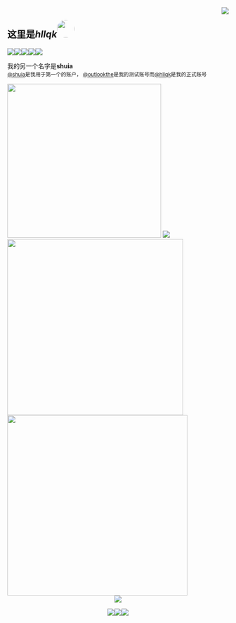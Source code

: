 <img align='right' src='https://cloud.shuia.tk/img/d5fb4437-3438-4bbe-af0e-62ba3e57ea37.png'>

## 这里是*hllqk*<img style='border-radius: 50%; height: 40px; width: 40px;' src='https://cdn.shuia.tk/assets/img/logo-circul.png'>

<img align='middle' src="https://visitor-badge.glitch.me/badge?page_id=hllqk" /><img align='middle' src='https://hb.shuia.tk/?text=%E6%98%AF%E5%AD%A6%E7%94%9F%EF%BC%81%E7%9D%BE%E8%B4%B5%E7%9A%84%E7%B4%AB%E8%89%B2%EF%BC%81&img=https://i.imgur.com/QncNJJ1.png&bgcolor1=a371f7&bgcolor2=8957e5'></img><img align='middle' src='https://hb.shuia.tk/?text=♂&bgcolor1=b100ffd9&img=https://i.imgur.com/dGqcpPU.jpg'></img><img align='middle' src='https://hb.shuia.tk/?text=VSCode&bgcolor1=24aff2&bgcolor2=0075b8&img=https://i.imgur.com/XksHKIV.jpg'></img><img align='middle' src='https://hb.shuia.tk/?text=JavaScript&bgcolor1=f7df37&bgcolor2=f7df37&color=333&img=https://i.imgur.com/de9PXVn.jpg'></img>


我的另一个名字是**shuia**  
<sub>[@shuia](https://github.com/androidhtml)是我用于第一个的账户， [@outlookthe](https://github.com/outlookthe)是我的测试账号而[@hllqk](https://github.com/hllqk)是我的正式账号
</sub>
<div align=left>
<img width='350px' src='https://github-readme-stats.vercel.app/api?username=hllqk'>
<img src='https://stats.justsong.cn/api/bilibili/?id=227561303'>
</div>
<img src='https://cloud.shuia.tk/img/555.png' width=400px />
<img src='https://github-readme-stats.vercel.app/api/top-langs/?username=hllqk&layout=compact&hide_border=true&langs_count=10' width='410px'>
<div align=center>
<img src='https://genshin-card.getloli.com/9/257461679.png'>


[<img align='middle' src='https://hb.shuia.tk/?text=个人主页&img=https://cloud.shuia.tk/img/FDT9Yeg.jpeg'></img>](https://cdn.shuia.tk/)[<img align='middle' src='https://hb.shuia.tk/?text=我的博客'></img>](http://www.shui.tk/)[<img align='middle' src='https://hb.shuia.tk/?text=联系我啊&img=https://cloud.shuia.tk/img/1FwssQY.jpeg'></img>](mailto:hllqk@outlook.com)
</div>
